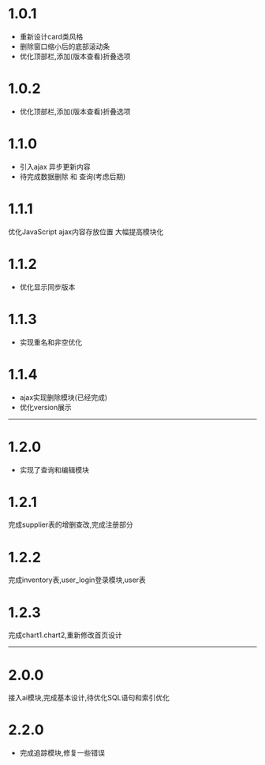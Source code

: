 # 1.0.1
- 重新设计card类风格
- 删除窗口缩小后的底部滚动条
-  优化顶部栏,添加(版本查看)折叠选项
# 1.0.2
-  优化顶部栏,添加(版本查看)折叠选项
# 1.1.0
- 引入ajax 异步更新内容
- 待完成数据删除 和 查询(考虑后期)
# 1.1.1
优化JavaScript ajax内容存放位置
大幅提高模块化
# 1.1.2
- 优化显示同步版本
# 1.1.3
- 实现重名和非空优化
# 1.1.4
- ajax实现删除模块(已经完成)
- 优化version展示
---

# 1.2.0
- 实现了查询和编辑模块
# 1.2.1

完成supplier表的增删查改,完成注册部分
# 1.2.2
完成inventory表,user_login登录模块,user表

# 1.2.3
完成chart1.chart2,重新修改首页设计

---

# 2.0.0
接入ai模块,完成基本设计,待优化SQL语句和索引优化

# 2.2.0
- 完成追踪模块,修复一些错误

